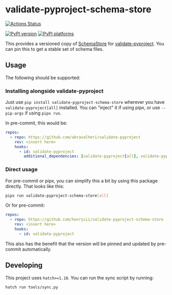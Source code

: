 # validate-pyproject-schema-store

[![Actions Status][actions-badge]][actions-link]

[![PyPI version][pypi-version]][pypi-link]
[![PyPI platforms][pypi-platforms]][pypi-link]

<!-- SPHINX-START -->

This provides a versioned copy of [SchemaStore][] for [validate-pyproject][].
You can pin this to get a stable set of schema files.

## Usage

The following should be supported:

### Installing alongside validate-pyproject

Just use `pip install validate-pyproject-schema-store` wherever you have
`validate-pyproject[all]` installed. You can "inject" it if using pipx, or use
`--pip-args` if using `pipx run`.

In pre-commit, this would be:

```yaml
repos:
  - repo: https://github.com/abravalheri/validate-pyproject
    rev: <insert here>
    hooks:
      - id: validate-pyproject
        additional_dependencies: [validate-pyproject[all], validate-pyproject-schema-store]
```

### Direct usage

For pre-commit or pipx, you can simplify this a bit by using this package
directly. That looks like this:

```bash
pipx run validate-pyproject-schema-store[all]
```

Or for pre-commit:

```yaml
repos:
  - repo: https://github.com/henryiii/validate-pyproject-schema-store
    rev: <insert here>
    hooks:
      - id: validate-pyproject
```

This also has the benefit that the version will be pinned and updated by
pre-commit automatically.

## Developing

This project uses `hatch>=1.10`. You can run the sync script by running:

```bash
hatch run tools/sync.py
```

<!-- prettier-ignore-start -->
[actions-badge]:            https://github.com/henryiii/validate-pyproject-schema-store/workflows/CI/badge.svg
[actions-link]:             https://github.com/henryiii/validate-pyproject-schema-store/actions
[pypi-link]:                https://pypi.org/project/validate-pyproject-schema-store/
[pypi-platforms]:           https://img.shields.io/pypi/pyversions/validate-pyproject-schema-store
[pypi-version]:             https://img.shields.io/pypi/v/validate-pyproject-schema-store
[validate-pyproject]:       https://github.com/abravalheri/validate-pyproject
[schemastore]:              https://www.schemastore.org
<!-- prettier-ignore-end -->
